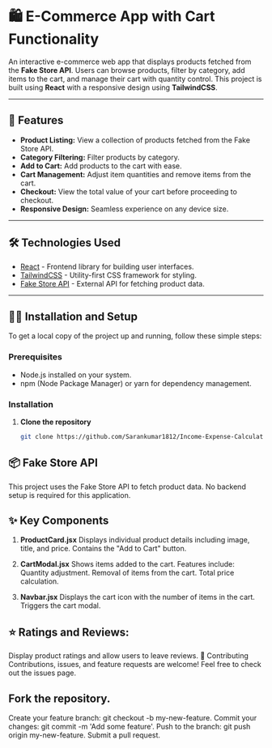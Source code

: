 # 🛍️ E-Commerce App with Cart Functionality

An interactive e-commerce web app that displays products fetched from the **Fake Store API**. Users can browse products, filter by category, add items to the cart, and manage their cart with quantity control. This project is built using **React** with a responsive design using **TailwindCSS**.


---

## 🚀 Features

- **Product Listing:** View a collection of products fetched from the Fake Store API.
- **Category Filtering:** Filter products by category.
- **Add to Cart:** Add products to the cart with ease.
- **Cart Management:** Adjust item quantities and remove items from the cart.
- **Checkout:** View the total value of your cart before proceeding to checkout.
- **Responsive Design:** Seamless experience on any device size.

---

## 🛠️ Technologies Used

- [React](https://reactjs.org/) - Frontend library for building user interfaces.
- [TailwindCSS](https://tailwindcss.com/) - Utility-first CSS framework for styling.
- [Fake Store API](https://fakestoreapi.com/) - External API for fetching product data.



---

## 🧑‍💻 Installation and Setup

To get a local copy of the project up and running, follow these simple steps:

### Prerequisites

- Node.js installed on your system.
- npm (Node Package Manager) or yarn for dependency management.

### Installation

1. **Clone the repository**

   ```bash
   git clone https://github.com/Sarankumar1812/Income-Expense-Calculator


## 📦 Fake Store API
This project uses the Fake Store API to fetch product data. No backend setup is required for this application.

## ✨ Key Components
1. **ProductCard.jsx**
Displays individual product details including image, title, and price.
Contains the "Add to Cart" button.

2. **CartModal.jsx**
Shows items added to the cart.
Features include:
Quantity adjustment.
Removal of items from the cart.
Total price calculation.

3. **Navbar.jsx**
Displays the cart icon with the number of items in the cart.
Triggers the cart modal.

## ⭐ Ratings and Reviews: 
Display product ratings and allow users to leave reviews.
🤝 Contributing
Contributions, issues, and feature requests are welcome! Feel free to check out the issues page.

## Fork the repository.
Create your feature branch: git checkout -b my-new-feature.
Commit your changes: git commit -m 'Add some feature'.
Push to the branch: git push origin my-new-feature.
Submit a pull request.
